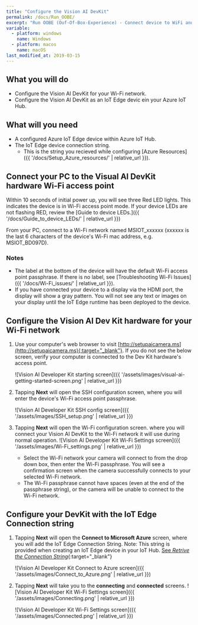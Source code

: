 ```yaml
---
title: "Configure the Vision AI DevKit"
permalink: /docs/Run_OOBE/
excerpt: "Run OOBE (Ouf-Of-Box-Experience) - Connect device to WiFi and IoT Hub"
variable:
  - platform: windows
    name: Windows
  - platform: macos
    name: macOS
last_modified_at: 2019-03-15
---
```

## What you will do

- Configure the Vision AI DevKit for your Wi-Fi network.
- Configure the Vision AI DevKit as an IoT Edge devic ein your Azure IoT Hub.

## What will you need

- A configured Azure IoT Edge device within Azure IoT Hub.
- The IoT Edge device connection string.
  - This is the string you recieved while configuring [Azure Resources]({{ '/docs/Setup_Azure_resources/' | relative_url }}).

## Connect your PC to the Visual AI DevKit hardware Wi-Fi access point

Within 10 seconds of initial power up, you will see three Red LED lights. This indicates the device is in Wi-Fi access point mode. If your device LEDs are not flashing RED, review the [Guide to device LEDs.]({{ '/docs/Guide_to_device_LEDs/' | relative_url }})

From your PC, connect to a Wi-Fi network named MSIOT_xxxxxx (xxxxxx is the last 6 characters of the device's Wi-Fi mac address, e.g. MSIOT_BD097D).

### Notes

- The label at the bottom of the device will have the default Wi-Fi access point passphrase. If there is no label, see [Troubleshooting Wi-Fi Issues]({{ '/docs/Wi-Fi_issues/' | relative_url }}).
- If you have connected your device to a display via the HDMI port, the display will show a gray pattern. You will not see any text or images on your display until the IoT Edge runtime has been deployed to the device.

## Configure the Vision AI Dev Kit hardware for your Wi-Fi network

1. Use your computer's web browser to visit [http://setupaicamera.ms](http://setupaicamera.ms){:target="_blank"}. If you do not see the below screen, verify your computer is connected to the Dev Kit hardware's access point.

    ![Vision AI Developer Kit starting screen]({{ '/assets/images/visual-ai-getting-started-screen.png' | relative_url }})

2. Tapping **Next** will open the SSH configuration screen, where you will enter the device's Wi-Fi access point passphrase.

    ![Vision AI Developer Kit SSH config screen]({{ '/assets/images/SSH_setup.png' | relative_url }})

3. Tapping **Next** will open the Wi-Fi configuration screen. where you will connect your Vision AI DevKit to the Wi-Fi network it will use during normal operation.
    ![Vision AI Developer Kit Wi-Fi Settings screen]({{ '/assets/images/Wi-Fi_settings.png' | relative_url }})
    - Select the Wi-Fi network your camera will connect to from the drop down box, then enter the Wi-Fi passphrase. You will see a confirmation screen when the camera successfully connects to your selected Wi-Fi network.
    - The Wi-Fi passphrase cannot have spaces (even at the end of the passphrase string), or the camera will be unable to connect to the Wi-Fi network.

## Configure your DevKit with the IoT Edge Connection string

1. Tapping **Next** will open the **Connect to Microsoft Azure** screen, where you will add the IoT Edge Connection String. Note: This string is provided when creating an IoT Edge device in your IoT Hub. [See *Retrive the Connection String*](https://docs.microsoft.com/en-us/azure/iot-edge/how-to-register-device-portal#retrieve-the-connection-string){:target="_blank"}

    ![Vision AI Developer Kit Connect to Azure screen]({{ '/assets/images/Connect_to_Azure.png' | relative_url }})

2. Tapping **Next** will take you to the **connecting** and **connected** screens.
    ![Vision AI Developer Kit Wi-Fi Settings screen]({{ '/assets/images/Connecting.png' | relative_url }})

    ![Vision AI Developer Kit Wi-Fi Settings screen]({{ '/assets/images/Connected.png' | relative_url }})
